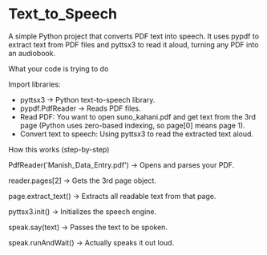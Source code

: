 # Text_to_Speech
A simple Python project that converts PDF text into speech. It uses pypdf to extract text from PDF files and pyttsx3 to read it aloud, turning any PDF into an audiobook.

What your code is trying to do

Import libraries:
<ul>
  
<li>pyttsx3 → Python text-to-speech library.</li>

<li>pypdf.PdfReader → Reads PDF files.</li>

<li>Read PDF: You want to open suno_kahani.pdf and get text from the 3rd page (Python uses zero-based indexing, so page[0] means page 1).</li>

<li>Convert text to speech: Using pyttsx3 to read the extracted text aloud.</li>
</ul>

How this works (step-by-step)

PdfReader('Manish_Data_Entry.pdf') → Opens and parses your PDF.

reader.pages[2] → Gets the 3rd page object.

page.extract_text() → Extracts all readable text from that page.

pyttsx3.init() → Initializes the speech engine.

speak.say(text) → Passes the text to be spoken.

speak.runAndWait() → Actually speaks it out loud.
